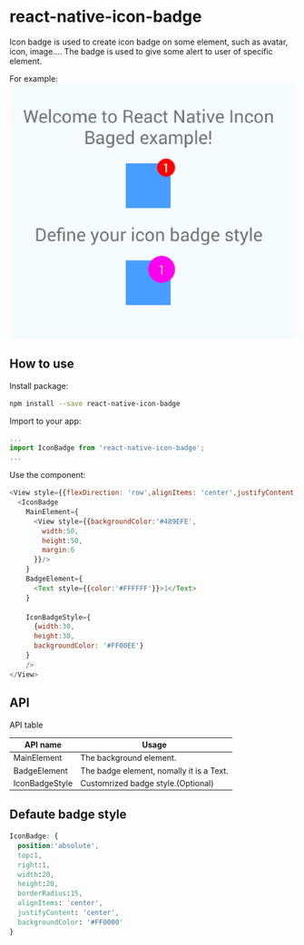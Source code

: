 # react-native-icon-badge

Icon badge is used to create icon badge on some element, such as avatar, icon, image.... The badge is used to give some alert to user of specific element.

For example:
![demo](demo.png)


## How to use
Install package:
```bash
npm install --save react-native-icon-badge
```

Import to your app:
```javascript
...
import IconBadge from 'react-native-icon-badge';
...
```

Use the component:
```javascript
<View style={{flexDirection: 'row',alignItems: 'center',justifyContent: 'center',}}>
  <IconBadge
    MainElement={
      <View style={{backgroundColor:'#489EFE',
        width:50,
        height:50,
        margin:6
      }}/>
    }
    BadgeElement={
      <Text style={{color:'#FFFFFF'}}>1</Text>
    }

    IconBadgeStyle={
      {width:30,
      height:30,
      backgroundColor: '#FF00EE'}
    }
    />
</View>
```

## API

API table

API name       | Usage
---------------|----------------------------------------
MainElement    | The background element.
BadgeElement   | The badge element, nomally it is a Text.
IconBadgeStyle | Customrized badge style.(Optional)


## Defaute badge style
```css
IconBadge: {
  position:'absolute',
  top:1,
  right:1,
  width:20,
  height:20,
  borderRadius:15,
  alignItems: 'center',
  justifyContent: 'center',
  backgroundColor: '#FF0000'
}
```
